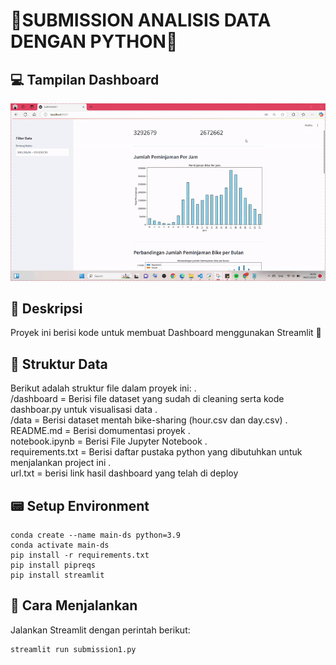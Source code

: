 # 🐍SUBMISSION ANALISIS DATA DENGAN PYTHON🐍

## 💻 Tampilan Dashboard
![Demo GIF](https://github.com/tianiayu/kumpulangif/blob/53998decabbe14648de4a65b8cdfdad1f427851f/Submission%201.gif)

## 📌 Deskripsi
Proyek ini berisi kode untuk membuat Dashboard menggunakan Streamlit 👑

## 📂 Struktur Data
Berikut adalah struktur file dalam proyek ini:
.<br>/dashboard = Berisi file dataset yang sudah di cleaning serta kode dashboar.py untuk visualisasi data
.<br>/data = Berisi dataset mentah bike-sharing (hour.csv dan day.csv)
.<br>README.md = Berisi domumentasi proyek 
.<br>notebook.ipynb = Berisi File Jupyter Notebook
.<br>requirements.txt = Berisi daftar pustaka python yang dibutuhkan untuk menjalankan project ini
.<br>url.txt = berisi link hasil dashboard yang telah di deploy

## 📟 Setup Environment
```
conda create --name main-ds python=3.9
conda activate main-ds
pip install -r requirements.txt
pip install pipreqs
pip install streamlit
```

## 🚀 Cara Menjalankan
Jalankan Streamlit dengan perintah berikut:
```
streamlit run submission1.py
```

